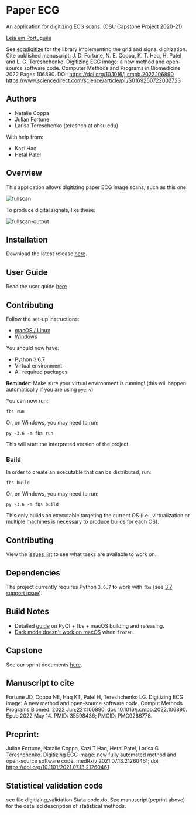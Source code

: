 # Paper ECG

An application for digitizing ECG scans. (OSU Capstone Project 2020-21)

[Leia em Português](README_PTBR.md)

See [ecgdigitize](https://github.com/Tereshchenkolab/ecg-digitize) for the library implementing the grid and signal digitization.
Cite published manuscript: J. D. Fortune, N. E. Coppa, K. T. Haq, H. Patel and L. G. Tereshchenko. Digitizing ECG image: a new method and open-source software code. 
Computer Methods and Programs in Biomedicine 2022 Pages 106890. DOI: https://doi.org/10.1016/j.cmpb.2022.106890 https://www.sciencedirect.com/science/article/pii/S0169260722002723


## Authors

- Natalie Coppa
- Julian Fortune
- Larisa Tereschenko (tereshch at ohsu.edu)

With help from:
- Kazi Haq
- Hetal Patel

## Overview

This application allows digitizing paper ECG image scans, such as this one:

![fullscan](https://user-images.githubusercontent.com/25210657/120732384-13bb9400-c49a-11eb-9913-5e99da0f8d53.png)

To produce digital signals, like these:

![fullscan-output](https://user-images.githubusercontent.com/25210657/120732452-3057cc00-c49a-11eb-8228-0d3f7cb31e78.png)


## Installation

Download the latest release [here](https://github.com/Tereshchenkolab/paper-ecg/releases/latest).


## User Guide

Read the user guide [here](USER-GUIDE.md)


## Contributing

Follow the set-up instructions:

- [macOS / Linux](SETUP.md)
- [Windows](SETUP-WINDOWS.md)

You should now have:

- Python 3.6.7
- Virtual environment
- All required packages

**Reminder**: Make sure your virtual environment is running! (this will happen automatically if you are using `pyenv`)

You can now run:

```
fbs run
```

Or, on Windows, you may need to run:

```
py -3.6 -m fbs run
```

This will start the interpreted version of the project.

### Build

In order to create an executable that can be distributed, run:

```
fbs build
```

Or, on Windows, you may need to run:

```
py -3.6 -m fbs build
```

This only builds an executable targeting the current OS (i.e., virtualization or multiple machines is necessary to produce builds for each OS).


## Contributing

View the [issues list](https://github.com/Tereshchenkolab/paper-ecg/issues) to see what tasks are available to work on.


## Dependencies

The project currently requires Python `3.6.7` to work with `fbs` (see [3.7 support issue](https://github.com/mherrmann/fbs/issues/61)).


## Build Notes

- Detailed [guide](https://gist.github.com/j9ac9k/1f2858ceb84d94b7643a6558967d954d) on PyQt + fbs + macOS building and releasing.
- [Dark mode doesn't work on macOS](https://github.com/pyinstaller/pyinstaller/issues/4627) when `frozen`.


## Capstone

See our sprint documents [here](scrum/README.md).

## Manuscript to cite

Fortune JD, Coppa NE, Haq KT, Patel H, Tereshchenko LG. Digitizing ECG image: A new method and open-source software code. Comput Methods Programs Biomed. 2022 Jun;221:106890. doi: 10.1016/j.cmpb.2022.106890. Epub 2022 May 14. PMID: 35598436; PMCID: PMC9286778.

## Preprint:
Julian Fortune, Natalie Coppa, Kazi T Haq, Hetal Patel, Larisa G Tereshchenko. 
Digitizing ECG image: new fully automated method and open-source software code. 
medRxiv 2021.07.13.21260461; doi: https://doi.org/10.1101/2021.07.13.21260461

## Statistical validation code
see file digitizing_validation Stata code.do. See manuscript(peprint above) for the detailed description of statistical methods. 

